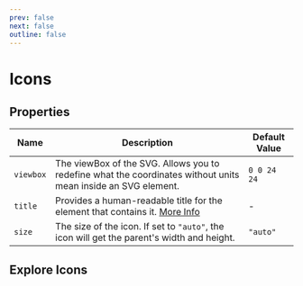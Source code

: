 ```yaml
---
prev: false
next: false
outline: false
---
```


<style>

#icon-header {
  display: flex;
  justify-content: space-between;
  align-items: center;
}

.icons-search-input {
  max-width: 200px;
  display: flex;
  height: 60px;
  border-radius: 8px;
  padding: 0 8px;
  background-color: var(--vp-c-bg-alt);
  margin-left: 20px;
}

.DocSearch-MagnifierLabel {
  color: unset;
}

.DocSearch-Input {
  font-size: 1em;
  height: 100%;
  outline: none;
  padding: 0 0 0 8px;
  width: 80%;
}

#icons-grid {
  margin-top: 50px;
  display: flex;
  width: 100%;
  flex-wrap: wrap;
  gap: 12px;
}

.icon-item {
  background-color: var(--vp-c-bg);
  border: 1px solid var(--vp-c-divider);
  color: var(--vp-c-text-1);
  height: 36px;
  width: 36px;
  display: flex;
  align-items: center;
  justify-content: center;
  border-radius: 8px;
  padding: 6px;
}

.icon-item svg {
 color: currentcolor;
  fill: currentcolor;
  width: 100%;
  height: 100%;
  display: block;
}

.tapsi-icon {
  height: 24px;
  width: 24px;
  fill: currentColor;
}

#icon-wrapper {
  border-radius: 8px;
  background: var(--vp-c-bg-soft);
  height: 200px;
  display: flex;
  align-items: center;
  justify-content: center;
  padding: 50px;
  margin-top: 1rem;
}

#icon-wrapper svg {
  width: 100%;
  height: 100%;
  max-width: 100px;
  max-height: 100px;
}

</style>

<script setup>
import './internals/components/DocIconGrid';
</script>

# Icons

## Properties 

<div class="table-wrapper">


| Name       | Description                                                                                                                                | Default Value   |
|------------|--------------------------------------------------------------------------------------------------------------------------------------------|-----------------|
| `viewbox`  | The viewBox of the SVG. Allows you to redefine what the coordinates without units mean inside an SVG element.                              | `0 0 24 24`     |
| `title`    | Provides a human-readable title for the element that contains it. [More Info](https://www.w3.org/TR/SVG-access/#Equivalent)               | -               |
| `size`     | The size of the icon. If set to `"auto"`, the icon will get the parent's width and height.                                                | `"auto"`        |

</div>

## Explore Icons

<doc-icon-grid></doc-icon-grid>
